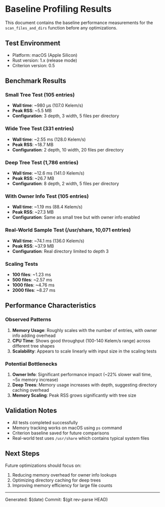 # Baseline Profiling Results

This document contains the baseline performance measurements for the `scan_files_and_dirs` function before any optimizations.

## Test Environment
- Platform: macOS (Apple Silicon)
- Rust version: 1.x (release mode)
- Criterion version: 0.5

## Benchmark Results

### Small Tree Test (105 entries)
- **Wall time**: ~980 µs (107.0 Kelem/s)
- **Peak RSS**: ~5.5 MB
- **Configuration**: 3 depth, 3 width, 5 files per directory

### Wide Tree Test (331 entries)
- **Wall time**: ~2.55 ms (128.0 Kelem/s)
- **Peak RSS**: ~18.7 MB
- **Configuration**: 2 depth, 10 width, 20 files per directory

### Deep Tree Test (1,786 entries)
- **Wall time**: ~12.6 ms (141.0 Kelem/s)
- **Peak RSS**: ~26.7 MB
- **Configuration**: 8 depth, 2 width, 5 files per directory

### With Owner Info Test (105 entries)
- **Wall time**: ~1.19 ms (88.4 Kelem/s)
- **Peak RSS**: ~27.3 MB
- **Configuration**: Same as small tree but with owner info enabled

### Real-World Sample Test (/usr/share, 10,071 entries)
- **Wall time**: ~74.1 ms (136.0 Kelem/s)
- **Peak RSS**: ~37.9 MB
- **Configuration**: Real directory limited to depth 3

### Scaling Tests
- **100 files**: ~1.23 ms
- **500 files**: ~2.57 ms
- **1000 files**: ~4.76 ms
- **2000 files**: ~8.27 ms

## Performance Characteristics

### Observed Patterns
1. **Memory Usage**: Roughly scales with the number of entries, with owner info adding overhead
2. **CPU Time**: Shows good throughput (100-140 Kelem/s range) across different tree shapes
3. **Scalability**: Appears to scale linearly with input size in the scaling tests

### Potential Bottlenecks
1. **Owner Info**: Significant performance impact (~22% slower wall time, ~5x memory increase)
2. **Deep Trees**: Memory usage increases with depth, suggesting directory caching overhead
3. **Memory Scaling**: Peak RSS grows significantly with tree size

## Validation Notes
- All tests completed successfully
- Memory tracking works on macOS using `ps` command
- Criterion baseline saved for future comparisons
- Real-world test uses `/usr/share` which contains typical system files

## Next Steps
Future optimizations should focus on:
1. Reducing memory overhead for owner info lookups
2. Optimizing directory caching for deep trees
3. Improving memory efficiency for large file counts

---
Generated: $(date)
Commit: $(git rev-parse HEAD)
